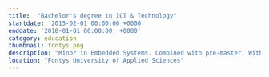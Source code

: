 ```yaml
---
title:  "Bachelor's degree in ICT & Technology"
startdate: '2015-02-01 00:00:00 +0000'
enddate: '2018-01-01 00:00:00: +0000'
category: education
thumbnail: fontys.png
description: "Minor in Embedded Systems. Combined with pre-master. With honors."
location: "Fontys University of Applied Sciences"
---
```


